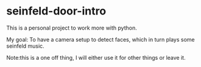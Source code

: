 # seinfeld-door-intro
This is a personal project to work more with python. 

My goal: To have a camera setup to detect faces, which in turn plays some seinfeld music. 

Note:this is a one off thing, I will either use it for other things or leave it.
